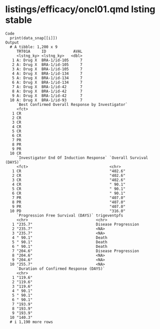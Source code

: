 # listings/efficacy/oncl01.qmd lsting stable

    Code
      print(data_snap[[i]])
    Output
      # A tibble: 1,200 x 9
         TRT01A     ID            AVAL
         <lstng_ky> <lstng_ky>   <dbl>
       1 A: Drug X  BRA-1/id-105     7
       2 A: Drug X  BRA-1/id-105     7
       3 A: Drug X  BRA-1/id-105     7
       4 A: Drug X  BRA-1/id-134     7
       5 A: Drug X  BRA-1/id-134     7
       6 A: Drug X  BRA-1/id-134     7
       7 A: Drug X  BRA-1/id-42      7
       8 A: Drug X  BRA-1/id-42      7
       9 A: Drug X  BRA-1/id-42      7
      10 A: Drug X  BRA-1/id-93      7
         `Best Confirmed Overall Response by Investigator`
         <fct>                                            
       1 CR                                               
       2 CR                                               
       3 CR                                               
       4 CR                                               
       5 CR                                               
       6 CR                                               
       7 PR                                               
       8 PR                                               
       9 PR                                               
      10 CR                                               
         `Investigator End Of Induction Response` `Overall Survival (DAYS)`
         <fct>                                    <chr>                    
       1 CR                                       "402.6"                  
       2 CR                                       "402.6"                  
       3 CR                                       "402.6"                  
       4 CR                                       " 90.1"                  
       5 CR                                       " 90.1"                  
       6 CR                                       " 90.1"                  
       7 PR                                       "407.0"                  
       8 PR                                       "407.0"                  
       9 PR                                       "407.0"                  
      10 PD                                       "316.0"                  
         `Progression Free Survival (DAYS)` trigeventpfs       
         <chr>                              <chr>              
       1 "235.7"                            Disease Progression
       2 "235.7"                            <NA>               
       3 "235.7"                            <NA>               
       4 " 90.1"                            Death              
       5 " 90.1"                            Death              
       6 " 90.1"                            Death              
       7 "204.6"                            Disease Progression
       8 "204.6"                            <NA>               
       9 "204.6"                            <NA>               
      10 "255.7"                            <NA>               
         `Duration of Confirmed Response (DAYS)`
         <chr>                                  
       1 "119.6"                                
       2 "119.6"                                
       3 "119.6"                                
       4 " 90.1"                                
       5 " 90.1"                                
       6 " 90.1"                                
       7 "193.9"                                
       8 "193.9"                                
       9 "193.9"                                
      10 "140.3"                                
      # i 1,190 more rows

